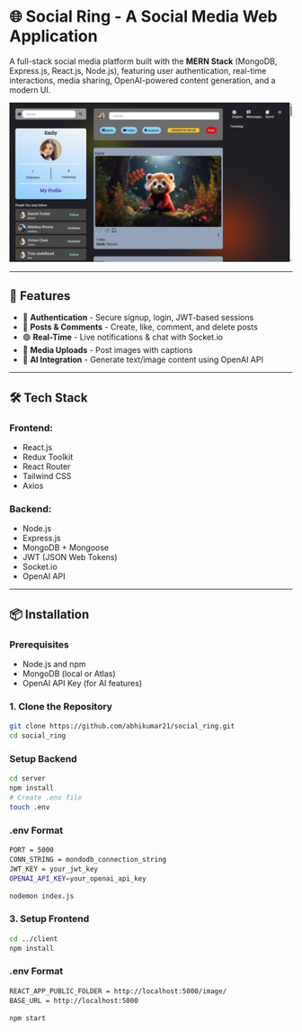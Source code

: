 # 🌐 Social Ring - A Social Media Web Application

A full-stack social media platform built with the **MERN Stack** (MongoDB, Express.js, React.js, Node.js), featuring user authentication, real-time interactions, media sharing, OpenAI-powered content generation, and a modern UI.

![image alt](https://github.com/abhikumar21/social_ring/blob/main/client/public/social_media_application.png?raw=true)


---

## 🚀 Features

- 🔐 **Authentication** - Secure signup, login, JWT-based sessions
- 📝 **Posts & Comments** - Create, like, comment, and delete posts
- 🟢 **Real-Time** - Live notifications & chat with Socket.io
- 📸 **Media Uploads** - Post images with captions
- 🧠 **AI Integration** - Generate text/image content using OpenAI API

---

## 🛠 Tech Stack

### Frontend:
- React.js
- Redux Toolkit
- React Router
- Tailwind CSS
- Axios

### Backend:
- Node.js
- Express.js
- MongoDB + Mongoose
- JWT (JSON Web Tokens)
- Socket.io
- OpenAI API

---

## 📦 Installation

### Prerequisites
- Node.js and npm
- MongoDB (local or Atlas)
- OpenAI API Key (for AI features)

### 1. Clone the Repository
```bash
git clone https://github.com/abhikumar21/social_ring.git
cd social_ring
```

### Setup Backend 
```bash
cd server
npm install
# Create .env file
touch .env
```

### .env Format
```bash
PORT = 5000
CONN_STRING = mondodb_connection_string
JWT_KEY = your_jwt_key
OPENAI_API_KEY=your_openai_api_key
```

```bash
nodemon index.js
```

### 3. Setup Frontend
```bash
cd ../client
npm install
```

### .env Format
```bash
REACT_APP_PUBLIC_FOLDER = http://localhost:5000/image/
BASE_URL = http://localhost:5000
```

```bash
npm start
```

